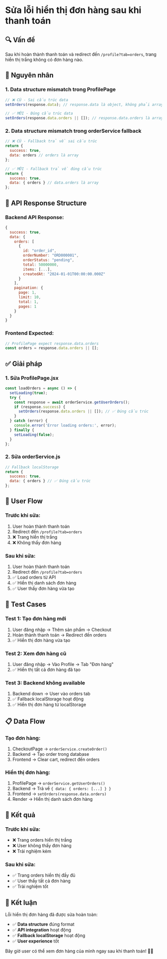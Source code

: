 # Sửa lỗi hiển thị đơn hàng sau khi thanh toán

## 🔍 Vấn đề

Sau khi hoàn thành thanh toán và redirect đến `/profile?tab=orders`, trang hiển thị trắng không có đơn hàng nào.

## 🔧 Nguyên nhân

### **1. Data structure mismatch trong ProfilePage**
```javascript
// ❌ CŨ - Sai cấu trúc data
setOrders(response.data); // response.data là object, không phải array

// ✅ MỚI - Đúng cấu trúc data
setOrders(response.data.orders || []); // response.data.orders là array
```

### **2. Data structure mismatch trong orderService fallback**
```javascript
// ❌ CŨ - Fallback trả về sai cấu trúc
return {
  success: true,
  data: orders // orders là array
};

// ✅ MỚI - Fallback trả về đúng cấu trúc
return {
  success: true,
  data: { orders } // data.orders là array
};
```

## 🎯 API Response Structure

### **Backend API Response:**
```javascript
{
  success: true,
  data: {
    orders: [
      {
        id: "order_id",
        orderNumber: "ORD000001",
        orderStatus: "pending",
        total: 50000000,
        items: [...],
        createdAt: "2024-01-01T00:00:00.000Z"
      }
    ],
    pagination: {
      page: 1,
      limit: 10,
      total: 1,
      pages: 1
    }
  }
}
```

### **Frontend Expected:**
```javascript
// ProfilePage expect response.data.orders
const orders = response.data.orders || [];
```

## ✅ Giải pháp

### **1. Sửa ProfilePage.jsx**
```javascript
const loadOrders = async () => {
  setLoading(true);
  try {
    const response = await orderService.getUserOrders();
    if (response.success) {
      setOrders(response.data.orders || []); // ✅ Đúng cấu trúc
    }
  } catch (error) {
    console.error('Error loading orders:', error);
  } finally {
    setLoading(false);
  }
};
```

### **2. Sửa orderService.js**
```javascript
// Fallback localStorage
return {
  success: true,
  data: { orders } // ✅ Đúng cấu trúc
};
```

## 🎯 User Flow

### **Trước khi sửa:**
1. User hoàn thành thanh toán
2. Redirect đến `/profile?tab=orders`
3. ❌ Trang hiển thị trắng
4. ❌ Không thấy đơn hàng

### **Sau khi sửa:**
1. User hoàn thành thanh toán
2. Redirect đến `/profile?tab=orders`
3. ✅ Load orders từ API
4. ✅ Hiển thị danh sách đơn hàng
5. ✅ User thấy đơn hàng vừa tạo

## 🧪 Test Cases

### **Test 1: Tạo đơn hàng mới**
1. User đăng nhập → Thêm sản phẩm → Checkout
2. Hoàn thành thanh toán → Redirect đến orders
3. ✅ Hiển thị đơn hàng vừa tạo

### **Test 2: Xem đơn hàng cũ**
1. User đăng nhập → Vào Profile → Tab "Đơn hàng"
2. ✅ Hiển thị tất cả đơn hàng đã tạo

### **Test 3: Backend không available**
1. Backend down → User vào orders tab
2. ✅ Fallback localStorage hoạt động
3. ✅ Hiển thị đơn hàng từ localStorage

## 📋 Data Flow

### **Tạo đơn hàng:**
1. CheckoutPage → `orderService.createOrder()`
2. Backend → Tạo order trong database
3. Frontend → Clear cart, redirect đến orders

### **Hiển thị đơn hàng:**
1. ProfilePage → `orderService.getUserOrders()`
2. Backend → Trả về `{ data: { orders: [...] } }`
3. Frontend → `setOrders(response.data.orders)`
4. Render → Hiển thị danh sách đơn hàng

## 🎉 Kết quả

### **Trước khi sửa:**
- ❌ Trang orders hiển thị trắng
- ❌ User không thấy đơn hàng
- ❌ Trải nghiệm kém

### **Sau khi sửa:**
- ✅ Trang orders hiển thị đầy đủ
- ✅ User thấy tất cả đơn hàng
- ✅ Trải nghiệm tốt

## 🚀 Kết luận

Lỗi hiển thị đơn hàng đã được sửa hoàn toàn:
- ✅ **Data structure** đúng format
- ✅ **API integration** hoạt động
- ✅ **Fallback localStorage** hoạt động
- ✅ **User experience** tốt

Bây giờ user có thể xem đơn hàng của mình ngay sau khi thanh toán! 🛒✨
